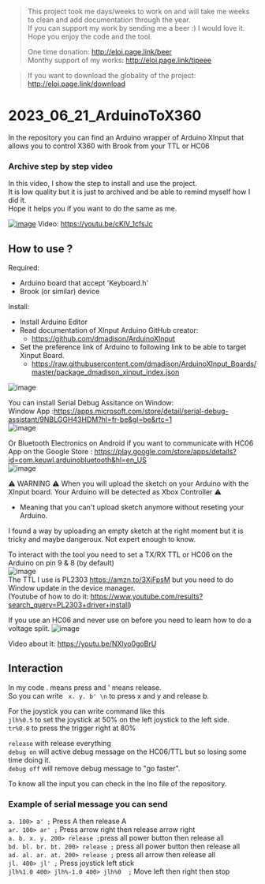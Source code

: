 > This project took me days/weeks to work on and will take me weeks to clean and add documentation through the year.  
If you can support my work by sending me a beer :) I would love it. Hope you enjoy the code and the tool.  
>   
> One time donation: http://eloi.page.link/beer  
> Monthy support of my works: http://eloi.page.link/tipeee  

> If you want to download the globality of the project:
> http://eloi.page.link/download 

# 2023_06_21_ArduinoToX360
In the repository you can find an Arduino wrapper of  Arduino XInput that allows you to control X360 with Brook from your TTL or HC06


### Archive step by step video

In this video, I show the step to install and use the project.  
It is low quality but it is just to archived and be able to remind myself how I did it.  
Hope it helps you if you want to do the same as me.  

[![image](https://github.com/EloiStree/2023_06_21_ArduinoToX360/assets/20149493/af2f3635-20b3-432a-9b5c-5eed4a6ee2cf)](https://youtu.be/cKlV_1cfsJc)
Video: https://youtu.be/cKlV_1cfsJc  


## How to use ?

Required: 
- Arduino board that accept 'Keyboard.h'
- Brook (or similar) device

Install:  
- Install Arduino Editor
- Read documentation of XInput Arduino GitHub creator:
  - https://github.com/dmadison/ArduinoXInput
- Set the preference link of Arduino to following link to be able to target Xinput Board.
  - https://raw.githubusercontent.com/dmadison/ArduinoXInput_Boards/master/package_dmadison_xinput_index.json
 
![image](https://github.com/EloiStree/2023_06_21_ArduinoToX360/assets/20149493/f2ce191f-7c30-4fd9-b89f-73645d572f13)

You can install Serial Debug Assitance on Window:  
Window App :https://apps.microsoft.com/store/detail/serial-debug-assistant/9NBLGGH43HDM?hl=fr-be&gl=be&rtc=1  
![image](https://github.com/EloiStree/2023_06_21_ArduinoToX360/assets/20149493/0ac98b37-984a-41b6-845a-4cfaeba7b05e)  

Or Bluetooth Electronics on Android if you want to communicate with HC06    
App on the Google Store : https://play.google.com/store/apps/details?id=com.keuwl.arduinobluetooth&hl=en_US  
![image](https://github.com/EloiStree/2023_06_21_ArduinoToX360/assets/20149493/33357ab3-8be6-4686-9293-8bf0ec639b58)



⚠️ WARNING ⚠️ When you will upload the sketch on your Arduino with the XInput board. Your Arduino will be detected as Xbox Controller ⚠️
- Meaning that you can't upload sketch anymore without reseting your Arduino.  
  
I found a way by uploading an empty sketch at the right moment but it is tricky and maybe dangeroux. Not expert enough to know.  


To interact with the tool you need to set a TX/RX TTL or HC06 on the Arduino on pin 9 & 8 (by default)  
![image](https://github.com/EloiStree/2023_06_21_ArduinoToX360/assets/20149493/1c91fae3-42a9-41a2-8b8e-d281abeabfc7)  
The TTL I use is  PL2303 https://amzn.to/3XjFpsM but you need to do Window update in the device manager.  
(Youtube of how to do it: https://www.youtube.com/results?search_query=PL2303+driver+install)   

If you use an HC06 and never use on before you need to learn how to do a voltage split.
![image](https://github.com/EloiStree/2023_06_21_ArduinoToX360/assets/20149493/4bf54c29-52ba-4031-9d99-657d1ba86a69)

Video about it: https://youtu.be/NXlyo0goBrU


## Interaction

In my code . means press and ' means release.  
So you can write ` x. y. b' \n` to press x and y and release b.

For the joystick you can write command like this    
`jlh%0.5` to set the joystick at  50% on the left joystick to the left side.    
`tr%0.8` to press the trigger right at 80%     

`release` with release everything  
`debug on` will active debug message on the HC06/TTL but so losing some time doing it.  
`debug off` will remove debug message to "go faster".  

To know all the input you can check in the Ino file of the repository.
 

### Example of serial message you can send

`a. 100> a' ;` Press A then release A  
`ar. 100> ar' ;` Press arrow right then release arrow right  
`a. b. x. y. 200> release ;`press all power button then release all  
`bd. bl. br. bt. 200> release ;` press all power button then release all  
`ad. al. ar. at. 200> release ;` press all arrow then release all  
`jl. 400> jl' ;` Press joystick left stick  
`jlh%1.0 400> jlh%-1.0 400> jlh%0  ;` Move left then right then stop  
  




